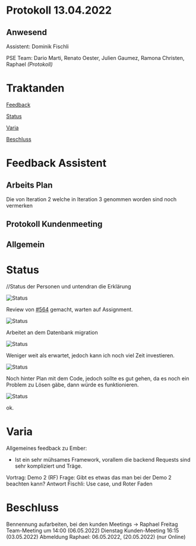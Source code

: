 # Protokoll 13.04.2022
## Anwesend 
Assistent: Dominik Fischli

PSE Team: Dario Marti, Renato Oester, Julien Gaumez, Ramona Christen, Raphael  _(Protokoll)_ 

# Traktanden

[Feedback](#feedback-assistent) 

[Status](#status)

[Varia](#varia)

[Beschluss](#beschluss)

# Feedback Assistent
## Arbeits Plan 
Die von Iteration 2 welche in Iteration 3 genommen worden sind noch vermerken



## Protokoll Kundenmeeting



## Allgemein


# Status
//Status der Personen und untendran die Erklärung 

![Status](https://img.shields.io/badge/Ramona_Christen-green-green)

Review von [#564](https://github.com/puzzle/cryptopus/issues/564) gemacht, warten auf Assignment. 

![Status](https://img.shields.io/badge/Dario_Marti-green-green)

Arbeitet an dem Datenbank migration 

![Status](https://img.shields.io/badge/Renat_Oester-orange-orange)

Weniger weit als erwartet, jedoch kann ich noch viel Zeit investieren. 

![Status](https://img.shields.io/badge/Julien_Gaumez-green-green)

Noch hinter Plan mit dem Code, jedoch sollte es gut gehen, da es noch ein Problem zu Lösen gäbe, dann würde es funktionieren. 

![Status](https://img.shields.io/badge/Raphael-green-green)

ok.

# Varia 

Allgemeines feedback zu Ember: 
- Ist ein sehr mühsames Framework, vorallem die backend Requests sind sehr kompliziert und Träge. 

Vortrag: Demo 2 (RF) 
Frage: Gibt es etwas das man bei der Demo 2 beachten kann? 
Antwort Fischli:  Use case, und Roter Faden 

# Beschluss 
Bennennung aufarbeiten, bei den kunden Meetings -> Raphael 
Freitag Team-Meeting um 14:00 (06.05.2022)
Dienstag Kunden-Meeting 16:15 (03.05.2022)
Abmeldung Raphael: 06.05.2022, (20.05.2022) (nur Online)


